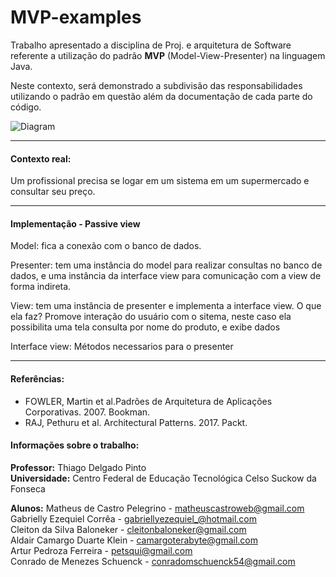 # MVP-examples

Trabalho apresentado a disciplina de Proj. e arquitetura de Software referente a utilização do padrão **MVP** (Model-View-Presenter) na linguagem Java.

Neste contexto, será demonstrado a subdivisão das responsabilidades utilizando o padrão em questão além da documentação de cada parte do código. 

![Diagram](https://user-images.githubusercontent.com/45601574/68478678-3b3f7180-020f-11ea-9078-261fd4e5e657.png)

------------
#### Contexto real: 

Um profissional precisa se logar em um sistema em um supermercado e consultar seu preço.

------------

#### Implementação - Passive view

Model: fica a conexão com o banco de dados.

Presenter: tem uma instância do model para realizar consultas no banco de dados,  e uma instância da interface view para comunicação com a view de forma indireta.

View: tem uma instância de presenter e implementa a interface view. O que ela faz? Promove interação do usuário com o sitema, neste caso ela possibilita uma tela consulta por nome do produto, e exibe dados 

Interface view: Métodos necessarios para o presenter

------------

#### Referências:

- FOWLER, Martin et al.Padrões de Arquitetura de Aplicações Corporativas. 2007. Bookman.
- RAJ, Pethuru et al. Architectural Patterns. 2017. Packt.

#### Informações sobre o trabalho:

**Professor:** Thiago Delgado Pinto <br>
**Universidade:** Centro Federal de Educação Tecnológica Celso Suckow da Fonseca <br>

**Alunos:**
Matheus de Castro Pelegrino 	- matheuscastroweb@gmail.com  <br>
Gabrielly Ezequiel Corrêa  	- gabriellyezequiel_@hotmail.com <br>
Cleiton da Silva Baloneker	- cleitonbaloneker@gmail.com <br>
Aldair Camargo Duarte Klein 	- camargoterabyte@gmail.com <br>
Artur Pedroza Ferreira 		- petsqui@gmail.com <br>
Conrado de Menezes Schuenck 	- conradomschuenck54@gmail.com <br>


